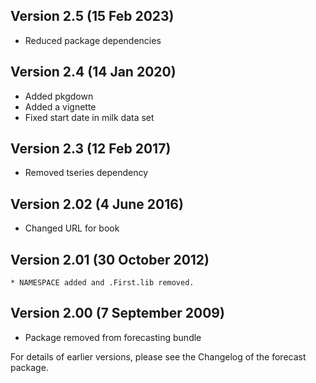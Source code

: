 ## Version 2.5 (15 Feb 2023)
  * Reduced package dependencies

## Version 2.4 (14 Jan 2020)
  * Added pkgdown
  * Added a vignette
  * Fixed start date in milk data set

## Version 2.3 (12 Feb 2017)
  * Removed tseries dependency

## Version 2.02 (4 June 2016)
  * Changed URL for book

## Version 2.01 (30 October 2012)
	* NAMESPACE added and .First.lib removed.

## Version 2.00 (7 September 2009)
  * Package removed from forecasting bundle

For details of earlier versions, please see the Changelog of the forecast package.
